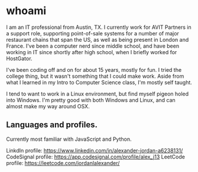 # whoami

I am an IT professional from Austin, TX.  I currently work for AVIT Partners in a support role, supporting point-of-sale systems for a number of major restaurant chains that span the US, as well as being present in London and France.  I've been a computer nerd since middle school, and have been working in IT since shortly after high school, when I briefly worked for HostGator.

I've been coding off and on for about 15 years, mostly for fun.  I tried the college thing, but it wasn't something that I could make work.  Aside from what I learned in my Intro to Computer Science class, I'm mostly self taught.

I tend to want to work in a Linux environment, but find myself pigeon holed into Windows.  I'm pretty good with both Windows and Linux, and can almost make my way around OSX.

## Languages and profiles.

Currently most familiar with JavaScript and Python.

LinkdIn profile: https://www.linkedin.com/in/alexander-jordan-a6238131/
CodeSignal profile: https://app.codesignal.com/profile/alex_j13
LeetCode profile: https://leetcode.com/jordanlalexander/
